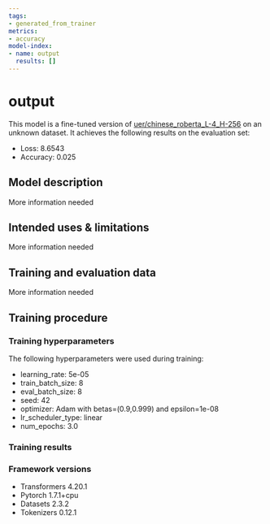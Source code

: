 ```yaml
---
tags:
- generated_from_trainer
metrics:
- accuracy
model-index:
- name: output
  results: []
---
```


<!-- This model card has been generated automatically according to the information the Trainer had access to. You
should probably proofread and complete it, then remove this comment. -->

# output

This model is a fine-tuned version of [uer/chinese_roberta_L-4_H-256](https://huggingface.co/uer/chinese_roberta_L-4_H-256) on an unknown dataset.
It achieves the following results on the evaluation set:
- Loss: 8.6543
- Accuracy: 0.025

## Model description

More information needed

## Intended uses & limitations

More information needed

## Training and evaluation data

More information needed

## Training procedure

### Training hyperparameters

The following hyperparameters were used during training:
- learning_rate: 5e-05
- train_batch_size: 8
- eval_batch_size: 8
- seed: 42
- optimizer: Adam with betas=(0.9,0.999) and epsilon=1e-08
- lr_scheduler_type: linear
- num_epochs: 3.0

### Training results



### Framework versions

- Transformers 4.20.1
- Pytorch 1.7.1+cpu
- Datasets 2.3.2
- Tokenizers 0.12.1
